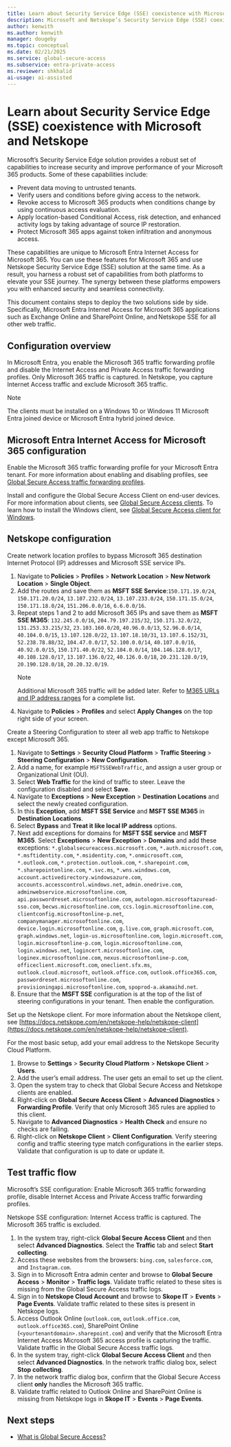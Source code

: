 ```yaml
---
title: Learn about Security Service Edge (SSE) coexistence with Microsoft and Netskope.
description: Microsoft and Netskope’s Security Service Edge (SSE) coexistence solution guide.
author: kenwith
ms.author: kenwith
manager: dougeby
ms.topic: conceptual
ms.date: 02/21/2025
ms.service: global-secure-access
ms.subservice: entra-private-access 
ms.reviewer: shkhalid
ai-usage: ai-assisted
---
```


# Learn about Security Service Edge (SSE) coexistence with Microsoft and Netskope

Microsoft’s Security Service Edge solution provides a robust set of capabilities to increase security and improve performance of your Microsoft 365 products. Some of these capabilities include: 

- Prevent data moving to untrusted tenants.
- Verify users and conditions before giving access to the network.
- Revoke access to Microsoft 365 products when conditions change by using continuous access evaluation.
- Apply location-based Conditional Access, risk detection, and enhanced activity logs by taking advantage of source IP restoration.
- Protect Microsoft 365 apps against token infiltration and anonymous access.

These capabilities are unique to Microsoft Entra Internet Access for Microsoft 365. You can use these features for Microsoft 365 and use Netskope Security Service Edge (SSE) solution at the same time. As a result, you harness a robust set of capabilities from both platforms to elevate your SSE journey. The synergy between these platforms empowers you with enhanced security and seamless connectivity. 

This document contains steps to deploy the two solutions side by side. Specifically, Microsoft Entra Internet Access for Microsoft 365 applications such as Exchange Online and SharePoint Online, and Netskope SSE for all other web traffic.
 
## Configuration overview

In Microsoft Entra, you enable the Microsoft 365 traffic forwarding profile and disable the Internet Access and Private Access traffic forwarding profiles. Only Microsoft 365 traffic is captured. In Netskope, you capture Internet Access traffic and exclude Microsoft 365 traffic.

> [!NOTE]
> The clients must be installed on a Windows 10 or Windows 11 Microsoft Entra joined device or Microsoft Entra hybrid joined device.

## Microsoft Entra Internet Access for Microsoft 365 configuration

Enable the Microsoft 365 traffic forwarding profile for your Microsoft Entra tenant. For more information about enabling and disabling profiles, see [Global Secure Access traffic forwarding profiles](concept-traffic-forwarding.md).

Install and configure the Global Secure Access Client on end-user devices. For more information about clients, see [Global Secure Access clients](concept-clients.md). To learn how to install the Windows client, see [Global Secure Access client for Windows](how-to-install-windows-client.md).

## Netskope configuration

Create network location profiles to bypass Microsoft 365 destination Internet Protocol (IP) addresses and Microsoft SSE service IPs.
1. Navigate to **Policies** > **Profiles** > **Network Location** > **New Network Location** > **Single Object**. 
1. Add the routes and save them as **MSFT SSE Service**:`150.171.19.0/24`, `150.171.20.0/24`, `13.107.232.0/24`, `13.107.233.0/24`, `150.171.15.0/24`, `150.171.18.0/24`, `151.206.0.0/16`, `6.6.0.0/16`.
1. Repeat steps 1 and 2 to add Microsoft 365 IPs and save them as **MSFT SSE M365**: `132.245.0.0/16`, `204.79.197.215/32`, `150.171.32.0/22`, `131.253.33.215/32`, `23.103.160.0/20`, `40.96.0.0/13`, `52.96.0.0/14`, `40.104.0.0/15`, `13.107.128.0/22`, `13.107.18.10/31`, `13.107.6.152/31`, `52.238.78.88/32`, `104.47.0.0/17`, `52.100.0.0/14`, `40.107.0.0/16`, `40.92.0.0/15`, `150.171.40.0/22`, `52.104.0.0/14`, `104.146.128.0/17`, `40.108.128.0/17`, `13.107.136.0/22`, `40.126.0.0/18`, `20.231.128.0/19`, `20.190.128.0/18`, `20.20.32.0/19`.
    > [!NOTE]
    > Additional Microsoft 365 traffic will be added later. Refer to [M365 URLs and IP address ranges](/microsoft-365/enterprise/urls-and-ip-address-ranges) for a complete list.
1. Navigate to **Policies** > **Profiles** and select **Apply Changes** on the top right side of your screen.

Create a Steering Configuration to steer all web app traffic to Netskope except Microsoft 365.
1. Navigate to **Settings** > **Security Cloud Platform** > **Traffic Steering** > **Steering Configuration** > **New Configuration**. 
1. Add a name, for example `MSFTSSEWebTraffic`, and assign a user group or Organizational Unit (OU).
1. Select **Web Traffic** for the kind of traffic to steer. Leave the configuration disabled and select **Save**. 
1. Navigate to **Exceptions** > **New Exception** > **Destination Locations** and select the newly created configuration.  
1. In this **Exception**, add **MSFT SSE Service** and **MSFT SSE M365** in **Destination Locations**. 
1. Select **Bypass** and **Treat it like local IP address** options. 
1. Next add exceptions for domains for **MSFT SSE service** and **MSFT M365**. Select **Exceptions** > **New Exception** > **Domains** and add these exceptions: `*.globalsecureaccess.microsoft.com`, `*.auth.microsoft.com`, `*.msftidentity.com`, `*.msidentity.com`, `*.onmicrosoft.com`, `*.outlook.com`, `*.protection.outlook.com`, 
`*.sharepoint.com`, `*.sharepointonline.com`, `*.svc.ms`, `*.wns.windows.com`, `account.activedirectory.windowsazure.com`, `accounts.accesscontrol.windows.net`, `admin.onedrive.com`, `adminwebservice.microsoftonline.com`, `api.passwordreset.microsoftonline.com`, `autologon.microsoftazuread-sso.com`, `becws.microsoftonline.com`, `ccs.login.microsoftonline.com`, `clientconfig.microsoftonline-p.net`, `companymanager.microsoftonline.com`, `device.login.microsoftonline.com`, `g.live.com`, `graph.microsoft.com`, `graph.windows.net`, `login-us.microsoftonline.com`, `login.microsoft.com`, `login.microsoftonline-p.com`, `login.microsoftonline.com`, `login.windows.net`, `logincert.microsoftonline.com`, `loginex.microsoftonline.com`, `nexus.microsoftonline-p.com`, `officeclient.microsoft.com`, `oneclient.sfx.ms`, `outlook.cloud.microsoft`, `outlook.office.com`, `outlook.office365.com`, `passwordreset.microsoftonline.com`, `provisioningapi.microsoftonline.com`, `spoprod-a.akamaihd.net`. 
1. Ensure that the **MSFT SSE** configuration is at the top of the list of steering configurations in your tenant. Then enable the configuration.

Set up the Netskope client. For more information about the Netskope client, see [https://docs.netskope.com/en/netskope-help/netskope-client](https://docs.netskope.com/en/netskope-help/netskope-client). 

For the most basic setup, add your email address to the Netskope Security Cloud Platform. 
1. Browse to **Settings** > **Security Cloud Platform** > **Netskope Client** > **Users**. 
1. Add the user’s email address. The user gets an email to set up the client. 
1. Open the system tray to check that Global Secure Access and Netskope clients are enabled.    
1. Right-click on **Global Secure Access Client** > **Advanced Diagnostics** > **Forwarding Profile**. Verify that only Microsoft 365 rules are applied to this client. 
1. Navigate to **Advanced Diagnostics** > **Health Check** and ensure no checks are failing.
1. Right-click on **Netskope Client** > **Client Configuration**. Verify steering config and traffic steering type match configurations in the earlier steps. Validate that configuration is up to date or update it.  

## Test traffic flow
Microsoft’s SSE configuration: Enable Microsoft 365 traffic forwarding profile, disable Internet Access and Private Access traffic forwarding profiles.

Netskope SSE configuration: Internet Access traffic is captured. The Microsoft 365 traffic is excluded.

1. In the system tray, right-click **Global Secure Access Client** and then select **Advanced Diagnostics**. Select the **Traffic** tab and select **Start collecting**. 
1. Access these websites from the browsers: `bing.com`, `salesforce.com`, and `Instagram.com`.
1. Sign in to Microsoft Entra admin center and browse to **Global Secure Access** > **Monitor** > **Traffic logs**. Validate traffic related to these sites is missing from the Global Secure Access traffic logs. 
1. Sign in to **Netskope Cloud Account** and browse to **Skope IT** > **Events** > **Page Events**. Validate traffic related to these sites is present in Netskope logs.
1. Access Outlook Online (`outlook.com`, `outlook.office.com`, `outlook.office365.com`), SharePoint Online (`<yourtenantdomain>.sharepoint.com`) and verify that the Microsoft Entra Internet Access Microsoft 365 access profile is capturing the traffic. Validate traffic in the Global Secure Access traffic logs. 
1. In the system tray, right-click **Global Secure Access Client** and then select **Advanced Diagnostics**. In the network traffic dialog box, select **Stop collecting**.
1. In the network traffic dialog box, confirm that the Global Secure Access client **only** handles the Microsoft 365 traffic.
1. Validate traffic related to Outlook Online and SharePoint Online is missing from Netskope logs in **Skope IT** > **Events** > **Page Events**. 



## Next steps

- [What is Global Secure Access?](overview-what-is-global-secure-access.md)
